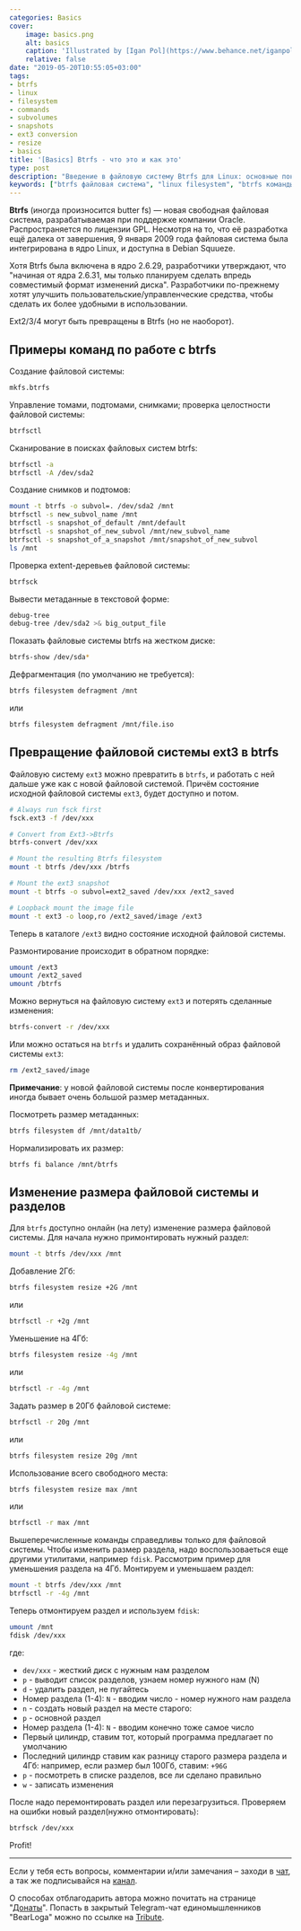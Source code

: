 ```yaml
---
categories: Basics
cover:
    image: basics.png
    alt: basics
    caption: 'Illustrated by [Igan Pol](https://www.behance.net/iganpol)'
    relative: false
date: "2019-05-20T10:55:05+03:00"
tags:
- btrfs
- linux
- filesystem
- commands
- subvolumes
- snapshots
- ext3 conversion
- resize
- basics
title: '[Basics] Btrfs - что это и как это'
type: post
description: "Введение в файловую систему Btrfs для Linux: основные понятия, история, примеры команд для создания, управления томами, подтомами, снимками, конвертации из ext3 и изменения размера."
keywords: ["btrfs файловая система", "linux filesystem", "btrfs команды", "btrfs subvolume", "btrfs snapshot", "конвертация ext3 в btrfs", "изменение размера btrfs", "администрирование linux", "btrfs основы"]
---
```

**Btrfs** (иногда произносится butter fs) — новая свободная файловая система, разрабатываемая при поддержке компании Oracle. Распространяется по лицензии GPL. Несмотря на то, что её разработка ещё далека от завершения, 9 января 2009 года файловая система была интегрирована в ядро Linux, и доступна в Debian Squueze.

Хотя Btrfs была включена в ядро 2.6.29, разработчики утверждают, что "начиная от ядра 2.6.31, мы только планируем сделать впредь совместимый формат изменений диска". Разработчики по-прежнему хотят улучшить пользовательские/управленческие средства, чтобы сделать их более удобными в использовании.

Ext2/3/4 могут быть превращены в Btrfs (но не наоборот).

## Примеры команд по работе с btrfs

Создание файловой системы:

```bash
mkfs.btrfs
```

Управление томами, подтомами, снимками; проверка целостности файловой системы:

```bash
btrfsctl
```

Сканирование в поисках файловых систем btrfs:

```bash
btrfsctl -a
btrfsctl -A /dev/sda2
```

Создание снимков и подтомов:

```bash
mount -t btrfs -o subvol=. /dev/sda2 /mnt
btrfsctl -s new_subvol_name /mnt
btrfsctl -s snapshot_of_default /mnt/default
btrfsctl -s snapshot_of_new_subvol /mnt/new_subvol_name
btrfsctl -s snapshot_of_a_snapshot /mnt/snapshot_of_new_subvol
ls /mnt
```

Проверка extent-деревьев файловой системы:

```bash
btrfsck
```

Вывести метаданные в текстовой форме:

```bash
debug-tree
debug-tree /dev/sda2 >& big_output_file
```

Показать файловые системы btrfs на жестком диске:

```bash
btrfs-show /dev/sda*
```

Дефрагментация (по умолчанию не требуется):

```bash
btrfs filesystem defragment /mnt
```

или

```bash
btrfs filesystem defragment /mnt/file.iso
```

## Превращение файловой системы ext3 в btrfs

Файловую систему `ext3` можно превратить в `btrfs`, и работать с ней дальше уже как с новой файловой системой. Причём состояние исходной файловой системы `ext3`, будет доступно и потом.

```bash
# Always run fsck first
fsck.ext3 -f /dev/xxx

# Convert from Ext3->Btrfs
btrfs-convert /dev/xxx

# Mount the resulting Btrfs filesystem
mount -t btrfs /dev/xxx /btrfs

# Mount the ext3 snapshot
mount -t btrfs -o subvol=ext2_saved /dev/xxx /ext2_saved

# Loopback mount the image file
mount -t ext3 -o loop,ro /ext2_saved/image /ext3
```

Теперь в каталоге `/ext3` видно состояние исходной файловой системы.

Размонтирование происходит в обратном порядке:

```bash
umount /ext3
umount /ext2_saved
umount /btrfs
```

Можно вернуться на файловую систему `ext3` и потерять сделанные изменения:

```bash
btrfs-convert -r /dev/xxx
```

Или можно остаться на `btrfs` и удалить сохранённый образ файловой системы `ext3`:

```bash
rm /ext2_saved/image
```

**Примечание**: у новой файловой системы после конвертирования иногда бывает очень большой размер метаданных.

Посмотреть размер метаданных:

```bash
btrfs filesystem df /mnt/data1tb/
```

Нормализировать их размер:

```bash
btrfs fi balance /mnt/btrfs
```

## Изменение размера файловой системы и разделов

Для `btrfs` доступно онлайн (на лету) изменение размера файловой системы. Для начала нужно примонтировать нужный раздел:

```bash
mount -t btrfs /dev/xxx /mnt
```

Добавление 2Гб:

```bash
btrfs filesystem resize +2G /mnt
```

или

```bash
btrfsctl -r +2g /mnt
```

Уменьшение на 4Гб:

```bash
btrfs filesystem resize -4g /mnt
```

или

```bash
btrfsctl -r -4g /mnt
```

Задать размер в 20Гб файловой системе:

```bash
btrfsctl -r 20g /mnt
```

или

```bash
btrfs filesystem resize 20g /mnt
```

Использование всего свободного места:

```bash
btrfs filesystem resize max /mnt
```

или

```bash
btrfsctl -r max /mnt
```

Вышеперечисленные команды справедливы только для файловой системы. Чтобы изменить размер раздела, надо воспользоваеться еще другими утилитами, например `fdisk`. Рассмотрим пример для уменьшения раздела на 4Гб. Монтируем и уменьшаем раздел:

```bash
mount -t btrfs /dev/xxx /mnt
btrfsctl -r -4g /mnt
```

Теперь отмонтируем раздел и используем `fdisk`:

```bash
umount /mnt
fdisk /dev/xxx
```

где:

- `dev/xxx` - жесткий диск с нужным нам разделом
- `p` - выводит список разделов, узнаем номер нужного нам (N)
- `d` - удалить раздел, не пугайтесь
- Номер раздела (1-4): `N` - вводим число - номер нужного нам раздела
- `n` - создать новый раздел на месте старого:
- `p` - основной раздел
- Номер раздела (1-4): `N` - вводим конечно тоже самое число
- Первый цилиндр, ставим тот, который программа предлагает по умолчанию
- Последний цилиндр ставим как разницу старого размера раздела и 4Гб: например, если размер был 100Гб, ставим: `+96G`
- `p` - посмотреть в списке разделов, все ли сделано правильно
- `w` - записать изменения

После надо перемонтировать раздел или перезагрузиться. Проверяем на ошибки новый раздел(нужно отмонтировать):

```bash
btrfsck /dev/xxx
```

Profit!

---

Если у тебя есть вопросы, комментарии и/или замечания – заходи в [чат](https://ttttt.me/jtprogru_chat), а так же подписывайся на [канал](https://ttttt.me/jtprogru_channel).

О способах отблагодарить автора можно почитать на странице "[Донаты](https://jtprog.ru/donations/)". Попасть в закрытый Telegram-чат единомышленников "BearLoga" можно по ссылке на [Tribute](https://web.tribute.tg/s/oRV).

